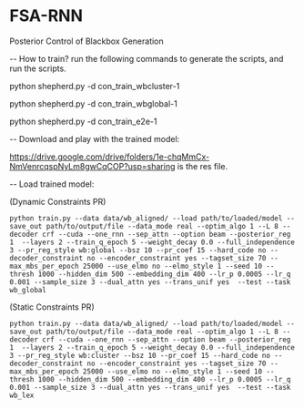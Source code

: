 # FSA-RNN

Posterior Control of Blackbox Generation

-- How to train? run the following commands to generate the scripts, and run the scripts. 

python shepherd.py -d con_train_wbcluster-1

python shepherd.py -d con_train_wbglobal-1

python shepherd.py -d con_train_e2e-1

-- Download and play with the trained model: 

https://drive.google.com/drive/folders/1e-chqMmCx-NmVenrcqspNyLm8gwCqCOP?usp=sharing is the res file. 

-- Load trained model: 

(Dynamic Constraints PR)
```
python train.py --data data/wb_aligned/ --load path/to/loaded/model --save_out path/to/output/file --data_mode real --optim_algo 1 --L 8 --decoder crf --cuda --one_rnn --sep_attn --option beam --posterior_reg 1  --layers 2 --train_q_epoch 5 --weight_decay 0.0 --full_independence 3 --pr_reg_style wb:global --bsz 10 --pr_coef 15 --hard_code no --decoder_constraint no --encoder_constraint yes --tagset_size 70 --max_mbs_per_epoch 25000 --use_elmo no --elmo_style 1 --seed 10 --thresh 1000 --hidden_dim 500 --embedding_dim 400 --lr_p 0.0005 --lr_q 0.001 --sample_size 3 --dual_attn yes --trans_unif yes  --test --task wb_global

```
(Static Constraints PR)
```
python train.py --data data/wb_aligned/ --load path/to/loaded/model --save_out path/to/output/file --data_mode real --optim_algo 1 --L 8 --decoder crf --cuda --one_rnn --sep_attn --option beam --posterior_reg 1  --layers 2 --train_q_epoch 5 --weight_decay 0.0 --full_independence 3 --pr_reg_style wb:cluster --bsz 10 --pr_coef 15 --hard_code no --decoder_constraint no --encoder_constraint yes --tagset_size 70 --max_mbs_per_epoch 25000 --use_elmo no --elmo_style 1 --seed 10 --thresh 1000 --hidden_dim 500 --embedding_dim 400 --lr_p 0.0005 --lr_q 0.001 --sample_size 3 --dual_attn yes --trans_unif yes  --test --task wb_lex

```
